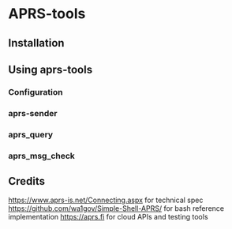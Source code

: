 # APRS-tools
## Installation
## Using aprs-tools
### Configuration
### aprs-sender
### aprs_query
### aprs_msg_check
## Credits 
https://www.aprs-is.net/Connecting.aspx for technical spec
https://github.com/wa1gov/Simple-Shell-APRS/ for bash reference implementation
https://aprs.fi for cloud APIs and testing tools

